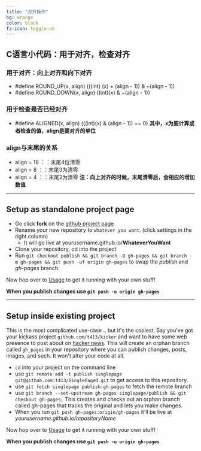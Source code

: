 ```yaml
---
title: "对齐操作"
bg: orange
color: black
fa-icon: toggle-on
---
```


## C语言小代码：用于对齐，检查对齐

### 用于对齐：向上对齐和向下对齐
- #define ROUND_UP(x, align) (((int) (x) + (align - 1)) & ~(align - 1))
- #define ROUND_DOWN(x, align) ((int)(x) & ~(align - 1))

### 用于检查是否已经对齐
- #define ALIGNED(x, align) (((int)(x) & (align - 1)) == 0)
**其中，x为要计算或者检查的值，align是要对齐的单位**
 
### align与末尾的关系
- align = 16 ：：末尾4位清零
- align =  8 ：：末尾3为清零
- align =  4 ：：末尾2为清零
**注：向上对齐的时候，末尾清零后，会相应的增加数值**

-------------------------


## Setup as standalone project page

- Go click **fork** on the [github project page](https://github.com/t413/SinglePaged)
- Rename your new repository to `whatever you want`. (click settings in the right column)
  * It will go live at yourusername.github.io/**WhateverYouWant**
- Clone your repository, cd into the project
- Run `git checkout publish && git branch -D gh-pages && git branch -m gh-pages && git push -uf origin gh-pages` to swap the *publish* and *gh-pages* branch.

Now hop over to [Usage](#usage) to get it running with your own stuff!

**When you publish changes use `git push -u origin gh-pages`**

-------------------------


## Setup inside existing project

This is the most complicated use-case .. but it's the coolest.
Say you've got your kickass project `github.com/t413/kicker` and want to have
some web presence to post about on [hacker news](http://news.ycombinator.com).
This will create an orphan branch called `gh_pages` in your repository
where you can publish changes, posts, images, and such. It won't alter your code at all.

- `cd` into your project on the command line
- use `git remote add -t publish singlepage git@github.com:t413/SinglePaged.git` to get access to this repository.
- use `git fetch singlepage publish:gh-pages` to fetch the remote branch
- use `git branch --set-upstream gh-pages singlepage/publish && git checkout gh-pages;`
  This creates and checks out an orphan branch called gh-pages that tracks the original and lets you make changes.
- When you run `git push gh-pages:origin/gh-pages` it'll be live at *yourusername.github.io/repositoryName*

Now hop over to [Usage](#usage) to get it running with your own stuff!

**When you publish changes use `git push -u origin gh-pages`**

